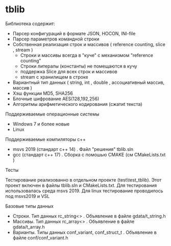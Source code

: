 # tblib
Библиотека содержит:
- Парсер конфигураций в формате JSON, HOCON, INI-file
- Парсер параметров командной строки
- Собственная реализация строк и массивов  ( reference counting, slice , stream ) 
  - Строки и массивы всегда в "куче" с механизмом  "reference counting"
  - Строки литералы (константы) не помещаются в кучу
  - поддержка Slice для всех строк и массивов
  - stream с хранилищем в строке
- Вариантный тип данных ( string, int , double , ассоциативный массив, массив )
- Хэш функции MD5, SHA256
- Блочные шифрование AES(128,192,256)
- Алгоритмы арифметического кодирования (сжатиt текста) 

Поддерживаемые операционные системы 
- Windows 7 и более новые
- Linux 

Поддерживаемые компиляторы с++
- msvs 2019 (стандарт с++ 14) .  Файл "решения" tblib.sln
- gсс  (стандарт с++ 17) . Сборка с помошью CMAKE (см CMakeLists.txt )

Тесты

Тестирование реализованно в отдельном проекте (test\test_tblib). Этот проект включен в файлы tblib.sln и CMakeLists.txt. Для тестирования использовалась среда msvs 2019. Для linux тестирование проводилось под  msvs2019 и VSL 

Базовые типы данных
- Строки. Тип данных rc_string<> . Объявление в файле gdata/t_string.h
- Массивы. Тип данных rc_array<> . Объявление в файле gdata/t_array.h
- Варианты. Типы данных conf_variant, conf_struct_t . Объявление в файле conf/conf_variant.h
